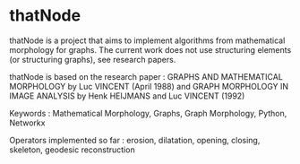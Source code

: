 # thatNode
thatNode is a project that aims to implement algorithms from mathematical morphology for graphs. The current work does not use structuring elements (or structuring graphs), see research papers.

thatNode is based on the research paper : GRAPHS AND MATHEMATICAL MORPHOLOGY by Luc VINCENT (April 1988) and GRAPH MORPHOLOGY IN IMAGE ANALYSIS by Henk HEIJMANS and Luc VINCENT (1992)

Keywords : Mathematical Morphology, Graphs, Graph Morphology, Python, Networkx


Operators implemented so far : erosion, dilatation, opening, closing, skeleton, geodesic reconstruction
